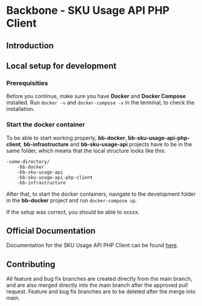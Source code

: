 # Backbone - SKU Usage API PHP Client

## Introduction

## Local setup for development

### Prerequisities

Before you continue, make sure you have **Docker** and **Docker Compose** installed. Run `docker -v` and `docker-compose -v` in the terminal, to check the installation.

### Start the docker container

To be able to start working properly, **bb-docker**, **bb-sku-usage-api-php-client**, **bb-infrastructure** and **bb-sku-usage-api** projects have to be in the same folder, which means that the local structure looks like this:

```
-some-directory/  
    -bb-docker
    -bb-sku-usage-api  
    -bb-sku-usage-api-php-client
    -bb-infrastructure
```

After that, to start the docker containers, navigate to the development folder in the **bb-docker** project and run `docker-compose up`.

If the setup was correct, you should be able to xxxxx.

## Official Documentation

Documentation for the SKU Usage API PHP Client can be found [here]().

## Contributing

All feature and bug fix branches are created directly from the main branch, and are also merged directly into the main branch after the approved pull request. Feature and bug fix branches are to be deleted after the merge into main.

